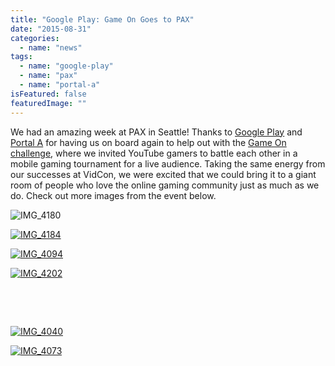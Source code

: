 ```yaml
---
title: "Google Play: Game On Goes to PAX"
date: "2015-08-31"
categories: 
  - name: "news"
tags: 
  - name: "google-play"
  - name: "pax"
  - name: "portal-a"
isFeatured: false
featuredImage: ""
---
```


We had an amazing week at PAX in Seattle! Thanks to [Google Play](https://play.google.com/store?hl=en) and [Portal A](http://portal-a.com/) for having us on board again to help out with the [Game On challenge](https://www.youtube.com/channel/UCrRK02_CbvPEPrDYMQ1l49w), where we invited YouTube gamers to battle each other in a mobile gaming tournament for a live audience. Taking the same energy from our successes at VidCon, we were excited that we could bring it to a giant room of people who love the online gaming community just as much as we do. Check out more images from the event below.

![IMG_4180](http://www.mirroredmedia.com/wp-content/uploads/2015/09/IMG_4180.jpg)

[![IMG_4184](http://www.mirroredmedia.com/wp-content/uploads/2015/09/IMG_4184.jpg)](http://www.mirroredmedia.com/wp-content/uploads/2015/09/IMG_4184.jpg)

[![IMG_4094](http://www.mirroredmedia.com/wp-content/uploads/2015/09/IMG_4094.jpg)](http://www.mirroredmedia.com/wp-content/uploads/2015/09/IMG_4094.jpg)

[![IMG_4202](http://www.mirroredmedia.com/wp-content/uploads/2015/09/IMG_4202.jpg)](http://www.mirroredmedia.com/wp-content/uploads/2015/09/IMG_4202.jpg)

 

 

[![IMG_4040](http://www.mirroredmedia.com/wp-content/uploads/2015/09/IMG_4040.jpg)](http://www.mirroredmedia.com/wp-content/uploads/2015/09/IMG_4040.jpg)

[![IMG_4073](http://www.mirroredmedia.com/wp-content/uploads/2015/09/IMG_4073.jpg)](http://www.mirroredmedia.com/wp-content/uploads/2015/09/IMG_4073.jpg)
